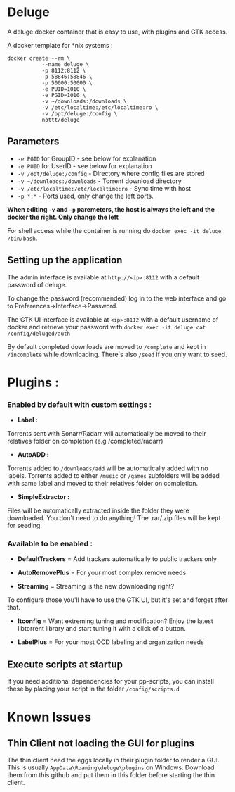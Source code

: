 # Deluge

A deluge docker container that is easy to use, with plugins and GTK access.

A docker template for *nix systems  :

```
docker create --rm \
           --name deluge \
           -p 8112:8112 \
           -p 58846:58846 \
           -p 50000:50000 \
           -e PUID=1010 \
           -e PGID=1010 \
           -v ~/downloads:/downloads \
           -v /etc/localtime:/etc/localtime:ro \
           -v /opt/deluge:/config \
           nottt/deluge
```
## Parameters

* `-e PGID` for GroupID - see below for explanation
* `-e PUID` for UserID - see below for explanation
* `-v /opt/deluge:/config` - Directory where config files are stored
* `-v ~/downloads:/downloads` - Torrent download directory
* `-v /etc/localtime:/etc/localtime:ro` - Sync time with host
* `-p *:*` - Ports used, only change the left ports.

**When editing `-v` and `-p` paremeters, the host is always the left and the docker the right. Only change the left**

For shell access while the container is running do `docker exec -it deluge /bin/bash`.

## Setting up the application 

The admin interface is available at `http://<ip>:8112` with a default password of deluge.

To change the password (recommended) log in to the web interface and go to Preferences->Interface->Password.

The GTK UI interface is available at `<ip>:8112` with a default username of docker and retrieve your password with `docker exec -it deluge cat /config/deluged/auth`

By default completed downloads are moved to `/complete` and kept in `/incomplete` while downloading. There's also `/seed` if you only want to seed.

# Plugins : 

### Enabled by default with custom settings :

* **Label :**

Torrents sent with Sonarr/Radarr will automatically be moved to their relatives folder on completion (e.g /completed/radarr)

* **AutoADD :**

Torrents added to `/downloads/add` will be automatically added with no labels.
Torrents added to either `/music` or `/games` subfolders will be added with same label and moved to their relatives folder on completion.

* **SimpleExtractor :**

Files will be automatically extracted inside the folder they were downloaded. You don't need to do anything! The .rar/.zip files will be kept for seeding. 

### Available to be enabled :

* **DefaultTrackers** = Add trackers automatically to public trackers only

* **AutoRemovePlus** = For your most complex remove needs

* **Streaming** = Streaming is the new downloading right?

To configure those you'll have to use the GTK UI, but it's set and forget after that.

* **ltconfig** = Want extreming tuning and modification? Enjoy the latest libtorrent library and start tuning it with a click of a button.

* **LabelPlus** = For your most OCD labeling and organization needs

## Execute scripts at startup

If you need additional dependencies for your pp-scripts, you can install these by placing your script in the folder `/config/scripts.d`

# Known Issues 

## Thin Client not loading the GUI for plugins

The thin client need the eggs locally in their plugin folder to render a GUI. This is usually `AppData\Roaming\deluge\plugins` on Windows. Download them from this github and put them in this folder before starting the thin client. 
